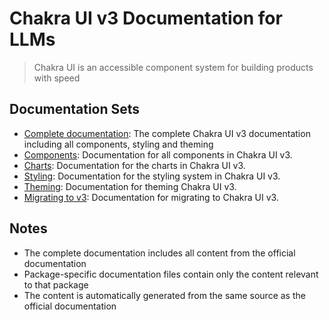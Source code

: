 # Chakra UI v3 Documentation for LLMs

> Chakra UI is an accessible component system for building products with speed

## Documentation Sets

- [Complete documentation](https://chakra-ui.com/llms-full.txt): The complete Chakra UI v3 documentation including all components, styling and theming
- [Components](https://chakra-ui.com/llms-components.txt): Documentation for all components in Chakra UI v3.
- [Charts](https://chakra-ui.com/llms-charts.txt): Documentation for the charts in Chakra UI v3.
- [Styling](https://chakra-ui.com/llms-styling.txt): Documentation for the styling system in Chakra UI v3.
- [Theming](https://chakra-ui.com/llms-theming.txt): Documentation for theming Chakra UI v3.
- [Migrating to v3](https://chakra-ui.com/llms-v3-migration.txt): Documentation for migrating to Chakra UI v3.

## Notes

- The complete documentation includes all content from the official documentation
- Package-specific documentation files contain only the content relevant to that package
- The content is automatically generated from the same source as the official documentation
